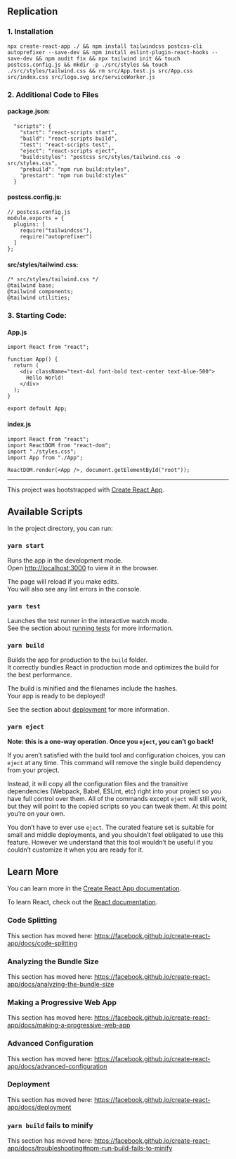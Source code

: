## Replication

### 1. Installation

```
npx create-react-app ./ && npm install tailwindcss postcss-cli autoprefixer --save-dev && npm install eslint-plugin-react-hooks --save-dev && npm audit fix && npx tailwind init && touch postcss.config.js && mkdir -p ./src/styles && touch ./src/styles/tailwind.css && rm src/App.test.js src/App.css src/index.css src/logo.svg src/serviceWorker.js
```

### 2. Additional Code to Files

#### package.json:

```
  "scripts": {
    "start": "react-scripts start",
    "build": "react-scripts build",
    "test": "react-scripts test",
    "eject": "react-scripts eject",
    "build:styles": "postcss src/styles/tailwind.css -o src/styles.css",
    "prebuild": "npm run build:styles",
    "prestart": "npm run build:styles"
  }
```

#### postcss.config.js:

```
// postcss.config.js
module.exports = {
  plugins: [
    require("tailwindcss"),
    require("autoprefixer")
  ]
};
```

#### src/styles/tailwind.css:

```
/* src/styles/tailwind.css */
@tailwind base;
@tailwind components;
@tailwind utilities;
```

### 3. Starting Code:

#### App.js

```
import React from "react";

function App() {
  return (
    <div className="text-4xl font-bold text-center text-blue-500">
      Hello World!
    </div>
  );
}

export default App;
```

#### index.js

```
import React from "react";
import ReactDOM from "react-dom";
import "./styles.css";
import App from "./App";

ReactDOM.render(<App />, document.getElementById("root"));
```

---

This project was bootstrapped with [Create React App](https://github.com/facebook/create-react-app).

## Available Scripts

In the project directory, you can run:

### `yarn start`

Runs the app in the development mode.<br />
Open [http://localhost:3000](http://localhost:3000) to view it in the browser.

The page will reload if you make edits.<br />
You will also see any lint errors in the console.

### `yarn test`

Launches the test runner in the interactive watch mode.<br />
See the section about [running tests](https://facebook.github.io/create-react-app/docs/running-tests) for more information.

### `yarn build`

Builds the app for production to the `build` folder.<br />
It correctly bundles React in production mode and optimizes the build for the best performance.

The build is minified and the filenames include the hashes.<br />
Your app is ready to be deployed!

See the section about [deployment](https://facebook.github.io/create-react-app/docs/deployment) for more information.

### `yarn eject`

**Note: this is a one-way operation. Once you `eject`, you can’t go back!**

If you aren’t satisfied with the build tool and configuration choices, you can `eject` at any time. This command will remove the single build dependency from your project.

Instead, it will copy all the configuration files and the transitive dependencies (Webpack, Babel, ESLint, etc) right into your project so you have full control over them. All of the commands except `eject` will still work, but they will point to the copied scripts so you can tweak them. At this point you’re on your own.

You don’t have to ever use `eject`. The curated feature set is suitable for small and middle deployments, and you shouldn’t feel obligated to use this feature. However we understand that this tool wouldn’t be useful if you couldn’t customize it when you are ready for it.

## Learn More

You can learn more in the [Create React App documentation](https://facebook.github.io/create-react-app/docs/getting-started).

To learn React, check out the [React documentation](https://reactjs.org/).

### Code Splitting

This section has moved here: https://facebook.github.io/create-react-app/docs/code-splitting

### Analyzing the Bundle Size

This section has moved here: https://facebook.github.io/create-react-app/docs/analyzing-the-bundle-size

### Making a Progressive Web App

This section has moved here: https://facebook.github.io/create-react-app/docs/making-a-progressive-web-app

### Advanced Configuration

This section has moved here: https://facebook.github.io/create-react-app/docs/advanced-configuration

### Deployment

This section has moved here: https://facebook.github.io/create-react-app/docs/deployment

### `yarn build` fails to minify

This section has moved here: https://facebook.github.io/create-react-app/docs/troubleshooting#npm-run-build-fails-to-minify
